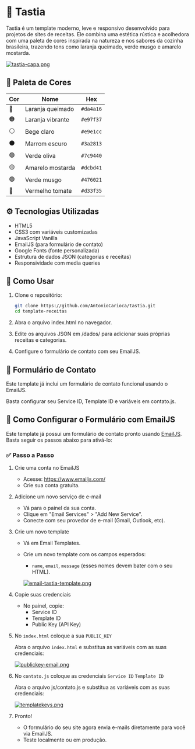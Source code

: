 # 🍲 Tastia

Tastia é um template moderno, leve e responsivo desenvolvido para projetos de sites de receitas. Ele combina uma estética rústica e acolhedora com uma paleta de cores inspirada na natureza e nos sabores da cozinha brasileira, trazendo tons como laranja queimado, verde musgo e amarelo mostarda.

[![tastia-capa.png](https://i.postimg.cc/4N34DqYn/tastia-capa.png)](https://postimg.cc/vDpd9PLd)


## 🎨 Paleta de Cores

| Cor | Nome | Hex |
|-----|------|-----|
| 🔴 | Laranja queimado | `#da4a16` |
| 🟠 | Laranja vibrante | `#e97f37` |
| ⚪ | Bege claro | `#e9e1cc` |
| ⚫ | Marrom escuro | `#3a2813` |
| 🟢 | Verde oliva | `#7c9440` |
| 🟡 | Amarelo mostarda | `#dcbd41` |
| 🟢 | Verde musgo | `#476021` |
| 🔴 | Vermelho tomate | `#d33f35` |

## ⚙️ Tecnologias Utilizadas

- HTML5
- CSS3 com variáveis customizadas
- JavaScript Vanilla
- EmailJS (para formulário de contato)
- Google Fonts (fonte personalizada)
- Estrutura de dados JSON (categorias e receitas)
- Responsividade com media queries

## 🚀 Como Usar

1. Clone o repositório:

   ```bash
   git clone https://github.com/AntonioCarioca/tastia.git
   cd template-receitas
   ```
2. Abra o arquivo index.html no navegador.

3. Edite os arquivos JSON em /dados/ para adicionar suas próprias receitas e categorias.

4. Configure o formulário de contato com seu EmailJS.

## 📩 Formulário de Contato

Este template já inclui um formulário de contato funcional usando o EmailJS.

Basta configurar seu Service ID, Template ID e variáveis em contato.js.

## 📩 Como Configurar o Formulário com EmailJS

Este template já possui um formulário de contato pronto usando [EmailJS](https://www.emailjs.com/). Basta seguir os passos abaixo para ativá-lo:

### ✅ Passo a Passo

1. Crie uma conta no EmailJS
	- Acesse: https://www.emailjs.com/
	- Crie sua conta gratuita.
2. Adicione um novo serviço de e-mail
	- Vá para o painel da sua conta.
	- Clique em "Email Services" > "Add New Service".
	- Conecte com seu provedor de e-mail (Gmail, Outlook, etc).
3. Crie um novo template
	- Vá em Email Templates.
	- Crie um novo template com os campos esperados:
		- `name`, `email`, `message` (esses nomes devem bater com o seu HTML).

		[![email-tastia-template.png](https://i.postimg.cc/SQXQ00ZD/email-tastia-template.png)](https://postimg.cc/G9CnYfny)

4. Copie suas credenciais
	- No painel, copie:
		- Service ID
		- Template ID
		- Public Key (API Key)
5. No `index.html` coloque a sua `PUBLIC_KEY`

	Abra o arquivo `index.html` e substitua as variáveis com as suas credenciais:

	[![publickey-email.png](https://i.postimg.cc/HL73DkyT/publickey-email.png)](https://postimg.cc/VSmXX1gh)
6. No `contato.js` coloque as credenciais `Service ID` `Template ID`

	Abra o arquivo js/contato.js e substitua as variáveis com as suas credenciais:

	[![templatekeys.png](https://i.postimg.cc/t4myv2hL/templatekeys.png)](https://postimg.cc/JsJ9G3Yq)

7. Pronto!
	- O formulário do seu site agora envia e-mails diretamente para você via EmailJS.
	- Teste localmente ou em produção.